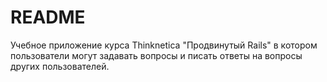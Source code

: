 # README

Учебное приложение курса Thinknetica "Продвинутый Rails" в котором пользователи могут задавать вопросы и писать ответы на вопросы других пользователей.
